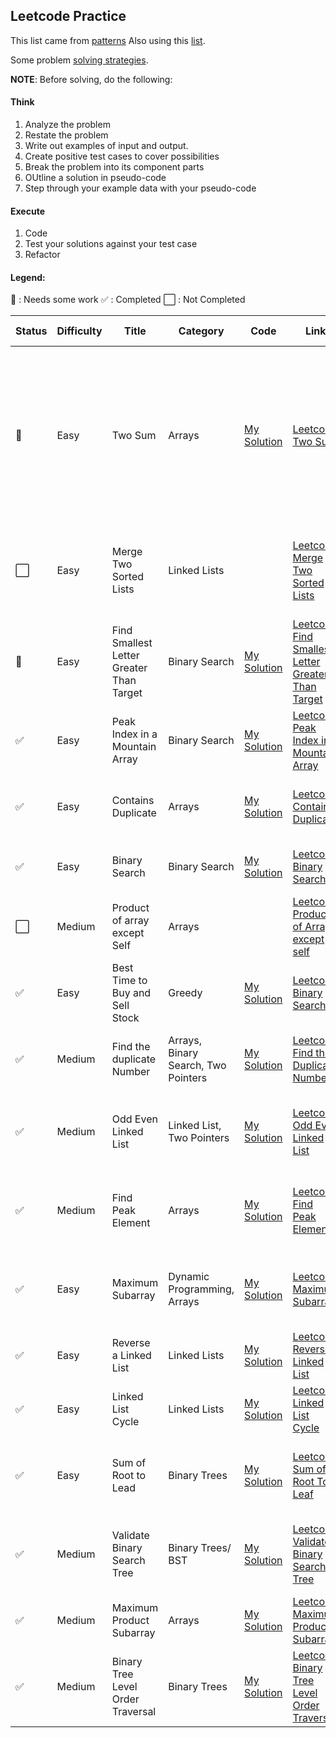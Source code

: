 ## Leetcode Practice

This list came from [patterns](https://seanprashad.com/leetcode-patterns/)
Also using this [list](https://docs.google.com/spreadsheets/d/1A2PaQKcdwO_lwxz9bAnxXnIQayCouZP6d-ENrBz_NXc/edit#gid=0).

Some problem [solving strategies](https://dev.to/moresaltmorelemon/algorithm-problem-solving-strategies-21cp).

**NOTE**: Before solving, do the following:
#### Think
1. Analyze the problem
2. Restate the problem
3. Write out examples of input and output.
4. Create positive test cases to cover possibilities 
5. Break the problem into its component parts
6. OUtline a solution in pseudo-code
7. Step through your example data with your pseudo-code

#### Execute
1. Code
2. Test your solutions against your test case
3. Refactor

#### Legend:
:no_entry_sign: : Needs some work 
:white_check_mark: : Completed
:white_large_square: : Not Completed



|Status | Difficulty | Title | Category | Code | Link | Notes | Time Taken |
| --- | --- | --- | --- | --- | --- | --- | --- |
| :no_entry_sign: | Easy | Two Sum | Arrays | [My Solution](https://github.com/ivymorenomt/PrepPythonLeetcode/blob/master/Leetcode/twosum.py)  |[Leetcode Two Sum](https://leetcode.com/problems/two-sum/)| use hash map to instantly check for difference value, map will add index of last occurrence of a num, don’t use same element twice| 30mins |
| :white_large_square: | Easy | Merge Two Sorted Lists | Linked Lists | | [Leetcode Merge Two Sorted Lists](https://leetcode.com/problems/merge-two-sorted-lists/) | Join two sorted linked list together and the output is the final sorted linked list. |  |
| :no_entry_sign: | Easy | Find Smallest Letter Greater Than Target | Binary Search | [My Solution](https://github.com/ivymorenomt/PrepPythonLeetcode/blob/master/Leetcode/findsmallestletter.py) | [Leetcode Find Smallest Letter Greater Than Target](https://leetcode.com/problems/find-smallest-letter-greater-than-target) |  Followed binary search for numbers however I get incorrect results. | 30 mins |
| :white_check_mark: | Easy | Peak Index in a Mountain Array | Binary Search | [My Solution](https://github.com/ivymorenomt/PrepPythonLeetcode/blob/master/Leetcode/mountainArray.py) | [Leetcode Peak Index in a Mountain Array](https://leetcode.com/problems/peak-index-in-a-mountain-array/submissions/) |  Search for the largest number in the array. | 10 mins |
| :white_check_mark: | Easy | Contains Duplicate | Arrays | [My Solution](https://github.com/ivymorenomt/PrepPythonLeetcode/blob/master/Leetcode/containsDuplicate.py) | [Leetcode Contains Duplicate](https://leetcode.com/problems/contains-duplicate/) |  Use set and compare if lesser than the current array. | 5 mins |
| :white_check_mark: | Easy | Binary Search | Binary Search | [My Solution](https://github.com/ivymorenomt/PrepPythonLeetcode/blob/master/Leetcode/binarysearch.py) | [Leetcode Binary Search](https://leetcode.com/problems/binary-search/) |  Binary Search algorithm used | 5 mins |
| :white_large_square: | Medium | Product of array except Self | Arrays | []() | [Leetcode Product of Array except self](https://leetcode.com/problems/product-of-array-except-self/) |  |  |
| :white_check_mark: | Easy | Best Time to Buy and Sell Stock | Greedy | [My Solution](https://github.com/ivymorenomt/PrepPythonLeetcode/blob/master/Leetcode/besttimestock.py) | [Leetcode Binary Search](https://leetcode.com/problems/best-time-to-buy-and-sell-stock/) |  Find local minimum and max, then used Sliding Window | 15mins |
| :white_check_mark: | Medium | Find the duplicate Number | Arrays, Binary Search, Two Pointers | [My Solution](https://github.com/ivymorenomt/PrepPythonLeetcode/blob/master/Leetcode/findduplicatenumbers.py) | [Leetcode Find the Duplicate Number](https://leetcode.com/problems/find-the-duplicate-number/) |  Use Sets and add duplicate to set once seen. | 10mins |
| :white_check_mark: | Medium | Odd Even Linked List | Linked List, Two Pointers | [My Solution](https://github.com/ivymorenomt/PrepPythonLeetcode/blob/master/Leetcode/linkedlistoddeven.py) | [Leetcode Odd Even Linked List](https://leetcode.com/problems/odd-even-linked-list/) |  Use two pointers to indicate which is even and which is odd. | 30mins |
| :white_check_mark: | Medium | Find Peak Element | Arrays | [My Solution](https://github.com/ivymorenomt/PrepPythonLeetcode/blob/master/Leetcode/findpeakelem.py) | [Leetcode Find Peak Element](https://leetcode.com/problems/find-peak-element/) |  Use binary search and return index of the highest element | 10mins |
| :white_check_mark: | Easy | Maximum Subarray | Dynamic Programming, Arrays | [My Solution](https://github.com/ivymorenomt/PrepPythonLeetcode/blob/master/Leetcode/maxsubarray.py) | [Leetcode Maximum Subarray](https://leetcode.com/problems/maximum-subarray/) |  Use Sliding Window Approach. If negative values, set it to zero. | 10mins |
| :white_check_mark: | Easy | Reverse a Linked List | Linked Lists | [My Solution](https://github.com/ivymorenomt/PrepPythonLeetcode/blob/master/Leetcode/reverselinkedlist.py) | [Leetcode Reverse Linked List](https://leetcode.com/problems/reverse-linked-list/) |  Use Two Pointers approach | 30mins |
| :white_check_mark: | Easy | Linked List Cycle | Linked Lists | [My Solution](https://github.com/ivymorenomt/PrepPythonLeetcode/blob/master/Leetcode/detectcycle.py) | [Leetcode Linked List Cycle](https://leetcode.com/problems/linked-list-cycle/) |  Use slow and fast Pointers approach | 45mins |
| :white_check_mark: | Easy | Sum of Root to Lead | Binary Trees | [My Solution](https://github.com/ivymorenomt/PrepPythonLeetcode/blob/master/Leetcode/sumofroottoleaf.py) | [Leetcode Sum of Root To Leaf](https://leetcode.com/problems/sum-of-root-to-leaf-binary-numbers/) |  Use recursion and pre order (DFS) Left to Right approach | 30mins |
| :white_check_mark: | Medium | Validate Binary Search Tree | Binary Trees/ BST | [My Solution](https://github.com/ivymorenomt/PrepPythonLeetcode/blob/master/Leetcode/validbst.py) | [Leetcode Validate Binary Search Tree](https://leetcode.com/problems/validate-binary-search-tree/) |  Use recursion, binary search tree algorithm. Use float(inf) | 45mins |
| :white_check_mark: | Medium | Maximum Product Subarray | Arrays | [My Solution](https://github.com/ivymorenomt/PrepPythonLeetcode/blob/master/Leetcode/maxprodsubarray.py) | [Leetcode Maximum Product Subarray](https://leetcode.com/problems/maximum-product-subarray/) |  Dynamic Programming - compute max | 15mins |
| :white_check_mark: | Medium | Binary Tree Level Order Traversal | Binary Trees | [My Solution](https://github.com/ivymorenomt/PrepPythonLeetcode/blob/master/Leetcode/binarytreelevelorder.py) | [Leetcode Binary Tree Level Order Traversal](https://leetcode.com/problems/binary-tree-level-order-traversal/) | BFS/Level Order Traversal  | 25mins |